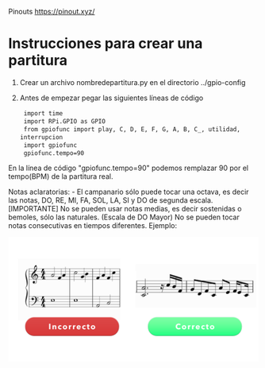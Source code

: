 Pinouts
https://pinout.xyz/

# Instrucciones para crear una partitura
1. Crear un archivo nombredepartitura.py en el directorio ../gpio-config
2. Antes de empezar pegar las siguientes líneas de código

        import time
        import RPi.GPIO as GPIO
        from gpiofunc import play, C, D, E, F, G, A, B, C_, utilidad, interrupcion
        import gpiofunc
        gpiofunc.tempo=90

En la línea de código "gpiofunc.tempo=90" podemos remplazar 90 por el tempo(BPM) de la partitura real.

Notas aclaratorias:
    - El campanario sólo puede tocar una octava, es decir las notas, DO, RE, MI, FA, SOL, LA, SI y DO de segunda escala.
    [IMPORTANTE] No se pueden usar notas medias, es decir sostenidas o bemoles, sólo las naturales. (Escala de DO Mayor)
    No se pueden tocar notas consecutivas en tiempos diferentes.
    Ejemplo:


<img src="https://github.com/Heredento/sys-de-campanario/blob/main/static/img/ejemplo-partitura.png?raw=true" />
  

